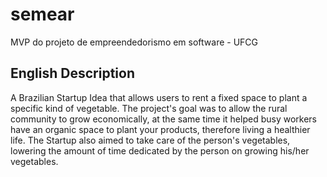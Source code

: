 # semear
MVP do projeto de empreendedorismo em software - UFCG

## English Description

A Brazilian Startup Idea that allows users to rent a fixed space to plant a specific kind of vegetable. The project's goal was to allow the rural community to grow economically, at the same time it helped busy workers have an organic space to plant your products, therefore living a healthier life. The Startup also aimed to take care of the person's vegetables, lowering the amount of time dedicated by the person on growing his/her vegetables.
